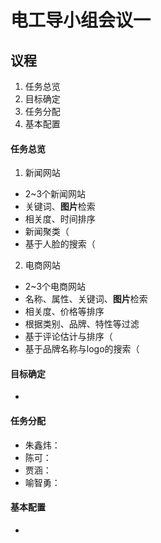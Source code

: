 # 电工导小组会议一

## 议程
1. 任务总览
2. 目标确定
3. 任务分配
4. 基本配置

#### 任务总览
1. 新闻网站
- 2~3个新闻网站
- 关键词、**图片**检索
- 相关度、时间排序
- 新闻聚类（
- 基于人脸的搜索（

2. 电商网站
- 2~3个电商网站
- 名称、属性、关键词、**图片**检索
- 相关度、价格等排序
- 根据类别、品牌、特性等过滤
- 基于评论估计与排序（
- 基于品牌名称与logo的搜索（

#### 目标确定
- 


#### 任务分配
- 朱鑫炜：
- 陈可：
- 贾涵：
- 喻智勇：


#### 基本配置
- 